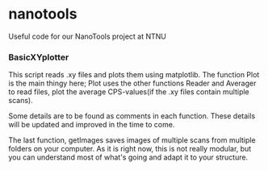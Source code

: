 # nanotools

Useful code for our NanoTools project at NTNU

### BasicXYplotter
This script reads .xy files and plots them using matplotlib. The function Plot is the main thingy here; Plot uses the other functions Reader and Averager to read files, plot the average CPS-values(if the .xy files contain multiple scans).

Some details are to be found as comments in each function. These details will be updated and improved in the time to come.

The last function, getImages saves images of multiple scans from multiple folders on your computer. As it is right now, this is not really modular, but you can understand most of what's going and adapt it to your structure.
